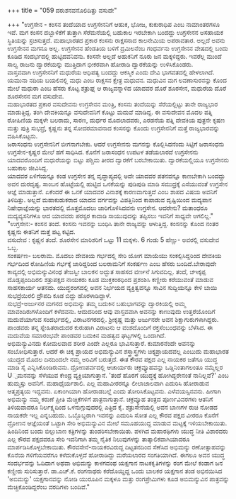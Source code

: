 +++
title = "059 ದರುಶನವನೊಲಿದಿತ್ತು ವಸುದೇ"

+++
"ಉಗ್ರಸೇನ - ಕಂಸನ ತಂದೆಯಾದ ಉಗ್ರಸೇನನಿಗೆ ಆಹುಕ, ಭೋಜ, ಕುಕುರಾಧಿಪ ಎಂಬ ನಾಮಾಂತರಗಳೂ ಇವೆ. ಮಗ ಕಂಸನ ದಬ್ಬಾಳಿಕೆಗೆ ತುತ್ತಾಗಿ ಸೆರೆಮನೆಯಲ್ಲಿ ಬಹುಕಾಲ ಇರಬೇಕಾಗಿ ಬಂದದ್ದು ಉಗ್ರಸೇನನ ಅಸಹಾಯಕ ಸ್ಥಿತಿಯನ್ನು ಸ್ರಚಿಸುತ್ತದೆ. ಮಹಾಭಾರತದ ಪ್ರಕಾರ ಕಂಸನು ರಾಕ್ಷಸನಾದ ಕಾಲನೇಮಿಯ ಅಪರಾವತಾರ. ಅಲ್ಲದೆ ಅವನು ಉಗ್ರಸೇನನ ಮಗನೂ ಅಲ್ಲ. ಉಗ್ರಸೇನನ ಹೆಂಡತಿಯ ಬಳಿಗೆ ದ್ರಮಿಲನೆಂಬ ಗಂಧರ್ವನು ಉಗ್ರಸೇನನ ವೇಷದಲ್ಲಿ ಬಂದು ಕೂಡಿದ ಸಂದರ್ಭದಲ್ಲಿ ಹುಟ್ಟಿದವನಿವನು. ಕಂಸನೇ ಅಲ್ಲದೆ ಅಹುಕನಿಗೆ ನೂರು ಜನ ಮಕ್ಕಳಿದ್ದರು. ಇವರೆಲ್ಲ ಮುಂದೆ ಸಾಲ್ವ ರಾಜನು ದ್ವಾರಕೆಯನ್ನು ಮುತ್ತಿದಾಗ ಭೀಕರವಾಗಿ ಹೋರಾಡಿ ದ್ವಾರಕೆಯನ್ನು ಉಳಿಸಿಕೊಂಡರು.  
ವಾಸ್ತವವಾಗಿ ಉಗ್ರಸೇನನಿಗೆ ಮಧುರೆಯ ಆಧಿಪತ್ಯ ಬಂದದ್ದು ಆಕಸ್ಮಿಕ ಎಂದು ದೇವಿ ಭಾಗವತದಲ್ಲಿ ಹೇಳಲಾಗಿದೆ. ಯಮುನಾ ನದಿಯ ಬಯಲಿನಲ್ಲಿ ಮಧು ಎಂಬ ರಾಕ್ಷಸನ ಕ್ಷೇತ್ರ ಮಧುವನ. ಮಧುವಿನ ಮಗ ಲವಣಾಸುರನನ್ನು ಕೊಂದ ಮೇಲೆ ಮಧುರಾ ಎಂಬ ಹೆಸರು ಕೊಟ್ಟ ಶತ್ರುಘ್ನ ಆ ರಾಜ್ಯವನ್ನಾಳಿದ ಯಾದವರ ದೊರೆ ಶೂರಸೇನ, ಮಧುರೆಯ ದೊರೆ ಶೂರಸೇನನ ಮಗ ವಸುದೇವ.  
ಮಹಾಭಾರತದ ಪ್ರಕಾರ ವಸುದೇವನು ಉಗ್ರಸೇನನ ಮಂತ್ರಿ, ಕಂಸನು ತಂದೆಯನ್ನು ಸೆರೆಯಲ್ಲಿಟ್ಟು ತಾನೇ ರಾಜ್ಯಭಾರ ಮಾಡುತ್ತಿದ್ದ. ತಂಗಿ ದೇವಕಿಯನ್ನೂ ವಸುದೇವನಿಗೆ ಕೊಟ್ಟು ಮದುವೆ ಮಾಡಿದ್ದ. ಈ ವಸುದೇವನ ಮೊದಲ ಪತ್ನಿ ರೋಹಿಣಿಯ ಮಕ್ಕಳೇ ಬಲರಾಮ, ಸಾರಣ, ದುರ್ಧರ ಮೊದಲಾದವರು, ಎರಡನೆಯ ಪತ್ನಿ ದೇವಕಿಯ ಪುತ್ರನೇ ಕೃಷಣ ಮತ್ತು ಪುತ್ರಿ ಸುಭದ್ರೆ, ಕೃಷ್ಣನು ತನ್ನ ಸೋದರಮಾವನಾದ ಕಂಸನನ್ನು ಕೊಂದು ಉಗ್ರಸೇನನಿಗೆ ಮತ್ತೆ ರಾಜ್ಯಭಾರವನ್ನು ವಹಿಸಿಕೊಟ್ಟನು.  
ಜರಾಸಂಧನು ಉಗ್ರಸೇನನಿಗೆ ಬೀಗನಾಗಬೇಕು. ಆದರೆ ಉಗ್ರಸೇನನು ಮಗನನ್ನು ಕೊಲ್ಲಿಸಿದನೆಂದು ಸಿಟ್ಟಿಗೆ ಜರಾಸಂಧನು ಉಗ್ರಸೇನ-ಕೃಷ್ಣರ ಮೇಲೆ ಹಗೆ ಸಾಧಿಸಿದ. ಕೊನೆಗೆ ಜರಾಸಂಧನ ಉಪಟಳ ತಡೆಯಲಾರದೆ ಉಗ್ರಸೇನನು ಯಾದವರೊಂದಿಗೆ ಮಧುರೆಯನ್ನು ಬಿಟ್ಟು ಪಶ್ಚಿಮ ತೀರದ ದ್ವಾರಕೆಗೆ ಬರಬೇಕಾಯಿತು. ದ್ವಾರಕೆಯಲ್ಲಿಯೂ ಉಗ್ರಸೇನನು ಬಹುಕಾಲ ಜೀವಿಸಿದ್ದ.  
ಯಾದವರ ಏಳಿಗೆಯನ್ನೂ ಕಂಡ ಉಗ್ರಸೇನ ತನ್ನ ವೃದ್ಧಾಪ್ಯದಲ್ಲಿ ಅದೇ ಯಾದವರ ಪತನವನ್ನೂ ಕಾಣಬೇಕಾಗಿ ಬಂದದ್ದು ಅವನ ದುರದೃಷ್ಟ. ಸಾಂಬನ ಹೊಟ್ಟೆಯಲ್ಲಿ ಹುಟ್ಟಿದ ಒನಕೆಯನ್ನು ಪುಡಿಪುಡಿ ಮಾಡಿ ಸಮುದ್ರಕ್ಕೆ ಎಸೆಯುವಂತೆ ಉಗ್ರಸೇನ ಆಜ್ಞೆ ಮಾಡುತ್ತಾನೆ. ಏಕೆಂದರೆ ಈ ಒನಕೆ ಯಾದವರ ವಿನಾಶಕ್ಕೆ ಕಾರಣವಾಗುತ್ತದೆ ಎಂಬ ಶಾಪದ ವಿಷಯ ಅವನಿಗೆ ತಿಳಿದಿತ್ತು. ಅಲ್ಲದೆ ಮಹಾಕುಡುಕರಾದ ಯಾದವ ವರ್ಗವನ್ನು ವಿಪತ್ತಿನಿಂದ ಕಾಪಾಡುವ ದೃಷ್ಟಿಯಿಂದ ಮದ್ಯಪಾನ ನಿಷೇಧಾಜ್ಞೆಯನ್ನು ಭಾರತದಲ್ಲಿ ಮೊತ್ತಮೊದಲು ಜಾರಿಗೊಳಿಸಿದವನು ಉಗ್ರಸೇನ. ಆದರೇನು? ಮತಾಂಧರೂ ಮದ್ಯವ್ಯಸನಿಗಳೂ ಆದ ಯಾದವರು ಪರಸ್ಪರ ಕಾದಾಡಿ ಸಾಯುವುದನ್ನು ತಪ್ಪಿಸಲು ಇವನಿಗೆ ಸಾಧ್ಯವೇ ಆಗಲಿಲ್ಲ."  
"ಉಗ್ರಸೇನ:- ಕಂಸನ ತಂದೆ. ಕಂಸನು ಇವನನ್ನು ಬಂಧಿಸಿ ತಾನೇ ರಾಜ್ಯವನ್ನು ಆಳುತ್ತಿದ್ದ. ಕಂಸನನ್ನು ಕೊಂದ ನಂತರ ಕೃಷ್ಣನು ಈತನಿಗೆ ಮತ್ತೆ ಪಟ್ಟ ಕಟ್ಟಿದ.   
ವಸುದೇವ : ಕೃಷ್ಣನ ತಂದೆ. ಶೂರಸೇನ ಮಾರಿಶರಿಗೆ ಒಟ್ಟು 11 ಮಕ್ಕಳು. 6 ಗಂಡು 5 ಹೆಣ್ಣು- ಅವರಲ್ಲಿ ವಸುದೇವ ಒಬ್ಬ.   
ಸಂಕರ್ಷಣ- ಬಲರಾಮ. ಮೊದಲು ದೇವಕಿಯ ಗರ್ಭದಲ್ಲಿ ಸೇರಿ ಯೋಗ ಮಾಯೆಯು ಸಂಕಲ್ಪಿಸಿದ್ದರಿಂದ ದೇವಕಿಯ ಗರ್ಭದಿಂದ ರೋಹಿಣಿಯ ಗರ್ಭಕ್ಕೆ ಜಾರಿದ್ದರಿಂದ ಬಲರಾಮನಿಗೆ ಸಂಕರ್ಷಣ ಎಂಬ ಹೆಸರು ಬಂದಿದೆ.ಬೇರಾವುದೇ ಕಾವ್ಯದಲ್ಲಿ ಅಭಿಮನ್ಯುವಿನಂಥ ತೇಜಸ್ವೀ ಬಾಲಕನ ಅದ್ಭುತ ಸಾಹಸದ ವರ್ಣನೆ ಸಿಗುವದಿಲ್ಲ. ತಂದೆ, ಚಇಕ್ಕಪ್ಪ ದೊಡ್ಡಪ್ಪಂದಿದಿರಲಿ ಶತ್ರುಪಕ್ಷದ ನಾಯಕರು ಕೂಡ ಮುಕ್ತಕಂಠಧಿಂದ ಪ್ರಶಂಶಿಸಿ ಕಣ್ಣೀರು ಕರೆಯುವಂತೆ ಮಾಡುವ ಸಾಹಸಕಾರ್ಯ ಆತನದು. ಯುದ್ಧರಂಗದಲ್ಲಿ ಅವನ ನಿರ್ಭಯದ ವ್ಯಕ್ತಿತ್ವವನ್ನೂ ಸಾವಿನ ಸುದ್ದಿಯನ್ನೂ ಕೇಳಿ ಬಾಯಿ ಸುಭದ್ರೆಯಿರಲಿ ದ್ರೌಪದಿ ಕೂಡ ಬಿದ್ದು ಹೊರಳಾಡಿದ್ದಾಳೆ.  
ಸುಭದ್ರೆ-ಅರ್ಜುನರ ಮಗನದ ಅಭಿಮನ್ಯು ತಮ್ಮ ಬದುಕಿನ ಬಹುಭಾಗವನ್ನು ದ್ವಾರಕಿಯಲ್ಲಿ ಅಮ್ಮ ಮಾವಂದಿರುಗಳೊಂದಿಗೆ ಕಳೆದವನು. ಆದುದರಿಂದ ಆವು ವಾಸ್ತವವಾಗಿ ಅವನನ್ನು ಕಾಣುವುದು ಉತ್ತರೆಯೊಂದಿಗೆ ಮದುವೆಯಾಗುವ ಸಂದರ್ಭದಲ್ಲಿ, ವಿರಾಟನಗರದಲ್ಲಿ. ಶ್ರೀಕೃಷ್ಣ ಮತ್ತು ಅರ್ಜುನರೇ ಅವನ ಶಿಕ್ಷಾಗುರುಗಳಾಗಿದ್ದರು. ಪಾಂಡವರು ತನ್ನ ಸ್ನೇಹಿತರಾದುದರ ಕುರುಹಾಗಿ ವಿರಾಟನು ಆ ವಂಶದೊಂದಿಗೆ ರಕ್ತಸೆಂಬಂಧವನ್ನು ಬೆಳೆಸಿದ. ಈ ಮದುವೆಯ ಸಮಾರಂಭವೇ ಪಾಂಡವರ ಬದುಕಿನ ಮಹತ್ವದ ಘಟ್ಟಗಳಲ್ಲಿ ಒಂದಾಗಿದೆ.  
ಅಭಿಮನ್ಯುವಿನದು ಕೋಮಲವಾದ ಶರೀರ ಎಂದೇ ಎಲ್ಲರೂ ಭಾವಿಸುತ್ತಾರೆ. ಕುಮಾರನೆಂದೇ ಅವನನ್ನು ಸಂಬೋಧಿಸುತ್ತಾರೆ. ಆದರೆ ಈ ಚಿಕ್ಕ ಪ್ರಾಯದ ಅಭಿಮನ್ಯುವಿನ ಶಸ್ತ್ರಾಸ್ತ್ರಗಳು ಚಿಕ್ಕಪ್ರಾಯದವಲ್ಲ ಎಂಬುದು ಮಹಾಭಾರತ ಯುದ್ಧದ ಮೊದಲ ದಿನದಿಂದಲೇ ನಮ್ಮ ಅರಿವಿಗೆ ಬರುತ್ತದೆ. ಈತ ಕೌರವ ಪಕ್ಷದ ಎಲ್ಲ ನಾಯಕರ ಜತೆಗೂ ಯುದ್ಧ ಮಾಡಿ ಸೈ ಎನ್ನಿಸಿಕೊಂಡಿರುವನು. ದ್ರೋಣಪರ್ವದಲ್ಲಿ ಆಚಾರ್ಯರು ಚಕ್ರವ್ಯೂಹವನ್ನು ಒಡ್ಡಿನಿಂತಾಗಲಂತೂ ನಮ್ಮೆಲ್ಲರ U್ಪಮನವನ್ನು ಸೆಳೆಯುವ ಕೇಂದ್ರ ವ್ಯಕ್ತಿಯಾಗುತ್ತಾನೆ. 'ತಂದೆ ಹೊರಗೆ ಯುದ್ಧಕ್ಕೆ ಹೋಗಿದ್ದರೇನಂತೆ ನಾನಿಲ್ಲವೆ?' ಎಂಬ ಹುಮ್ಮಸ್ಸು ಅವನಿಗೆ. ಮಹಾಧೈರ್ಯಶಾಲಿ. ಎಲ್ಲ ಮಹಾವೀರರನ್ನೂ ಲೀಲಾಜಾಲವಾಗಿ ಎದುರಿಸಿ ಹೋರಾಡುವ ಆತ್ಮಪ್ರತ್ಯಯ ಇದ್ದವನು. ಏಕಾಂಗಿಯಾಗಿ ಹೋರಾಡಬಲ್ಲೆ ಎಂದು ತೋರಿಸಿಕೊಟ್ಟವನು. ಎಳೆವಯಸ್ಸಿನವನು. ಹೀಗಾಗಿ ಅಭಿಮನ್ಯು ನಮ್ಮ ಕರುಣೆ ಪ್ರೀತಿ ಮೆಚ್ಚಿಕೆಗಳಿಗೆ ಪಾತ್ರನಾಗುತ್ತಾನೆ. ಚಕ್ರವ್ಯೂಹ ತಂತ್ರದ ಪೂರ್ಣವಿವರಗಳು ಆತನಿಗೆ ತಿಳಿಯವಾದರೂ ನಿರ್ಲಕ್ಷ್ಯದಿಂದ ಒಳನುಗ್ಗುವುದರಲ್ಲಿ ಎತ್ತಿದ ಕೈ. ಶತ್ರುಸೇನೆಯಲ್ಲಿ ಅವನ ಬಾಣಗಳ ರುಚಿ ನೋಡದ ನಾಯಕರೇ ಇಲ್ಲ ಎನ್ನಬಹುದು. ಒಬ್ಬೊಬ್ಬರಾಗಿ ಇವನನ್ನು ಎದುರಿಸಿ ಸೋತ ಎಲ್ಲ ಕೌರವ ಪಕ್ಷದ ವೀರರೂ ಕೊನೆಗೆ ದ್ರೋಣನ ಆಜ್ಞೆಯಂತೆ ಒಟ್ಟಾಗಿ ಸೇರಿ ಅಭಿಮನ್ಯುವಿನ ಮೇಲೆ ಸಮೂಹಯುದ್ದ ಮಾಡುವ ಮಟ್ಟಕ್ಕೆ ಇಳಿಯಬೇಕಾಯಿತು. ಹಿಂದಿನಿಂದ ಬಂದು ಬಿಲ್ಲುಬಾಣ ಕತ್ರಿಗಳನ್ನು ತುಂಡರಿಸಬೇಕಾಯಿತು. ಪಳಗಿದ ಮಹಾರಥಿಗಳು ಯುದ್ಧ ನೀತಿ ವಿಶಾರದರು ಎಲ್ಲ ಕೌರವ ಪಕ್ಷದವರೂ ಸೇರಿ ಇವನಿಗಾಗಿ ತಮ್ಮ ನೈತಿಕ ನಿಲುವುಗಳನ್ನು ತಾತ್ಕಾಲಿಕವಾಗಿಯಾದರೂ ಮಾರ್ಪಡಿಸಿಕೊಳ್ಳಬೇಕಾಯಿತು. ಕೌರವಸೇನೆ-ನಾಯಕರವಿರುದ್ದ ದಿಟ್ಟತನದಿಂದ ಸೆಣೆಸಿದ ಅಭಿಮನ್ಯು ರಣೋತ್ಸಾಹವನ್ನು ಕೊನೆಯ ಗಳಿಗೆಯವರೆಗೂ ಕಳೆದುಕೊಳ್ಳದೆ ಹೋರಾಡಿದ್ದು ಮರೆಯಲಾರದ ಸಂಗತಿಯಾಗಿದೆ. ಈಗಲೂ ಅವನ ಯುದ್ಧ ಸಂದರ್ಭವನ್ನು ಓದಿದಾಗ ಅಥವಾ ಅಭಿಮನ್ಯು ಕಾಳಗದಂಥ ಯಕ್ಷಗಾನ ನಾಟಕಕೃತಿಗಳನ್ನು ರಂಗ ಮೇಲೆ ಕಂಡಾಗ ಜನ ಕಣ್ಣೀರು ಸುರಿಸುತ್ತಾರೆ. ಡಾ.ಎಚ್.ಕೆ. ರಂಗನಾಥರು ಕರೆದೊಯ್ದಿದ್ದ ಒಂದು ಬಾಲಕರ ಯಕ್ಷಗಾನ ತಂಡ ಅಭಿನಯಿಸಿದ 'ಅಬಿಮನ್ಯು' ಯಕ್ಷಗಾನವನ್ನು ನೋಡಿ ಯುರೂಪಿನ ಮಕ್ಕಳೂ ಮತ್ತು ರಂಗಪ್ರೇಮಿಗಳು ಕೂಡ ಅಬಿಮನ್ಯುವಿನ ಪಾತ್ರವನ್ನು ಮೆಚ್ಚಿಕೊಂಡಿದ್ದರೆಂಬ ವರದಿಗಳು ಬಂದಿವೆ."